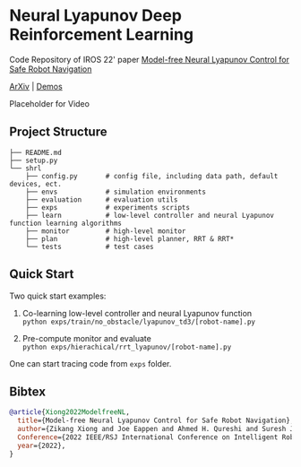 # Neural Lyapunov Deep Reinforcement Learning
Code Repository of IROS 22' paper [Model-free Neural Lyapunov Control for Safe Robot Navigation](https://arxiv.org/abs/2203.01190)  

[ArXiv](https://arxiv.org/abs/2203.01190) | [Demos](https://sites.google.com/view/mf-nlc)  

Placeholder for Video

## Project Structure

```
├── README.md
├── setup.py
└── shrl
    ├── config.py       # config file, including data path, default devices, ect. 
    ├── envs            # simulation environments
    ├── evaluation      # evaluation utils
    ├── exps            # experiments scripts
    ├── learn           # low-level controller and neural Lyapunov function learning algorithms
    ├── monitor         # high-level monitor
    ├── plan            # high-level planner, RRT & RRT*
    └── tests           # test cases
```

## Quick Start
Two quick start examples:

1. Co-learning low-level controller and neural Lyapunov function  
`python exps/train/no_obstacle/lyapunov_td3/[robot-name].py`

2. Pre-compute monitor and evaluate  
`python exps/hierachical/rrt_lyapunov/[robot-name].py`

One can start tracing code from `exps` folder. 

## Bibtex
```bibtex
@article{Xiong2022ModelfreeNL,
  title={Model-free Neural Lyapunov Control for Safe Robot Navigation},
  author={Zikang Xiong and Joe Eappen and Ahmed H. Qureshi and Suresh Jagannathan},
  Conference={2022 IEEE/RSJ International Conference on Intelligent Robots and Systems (IROS)},
  year={2022},
}
```
